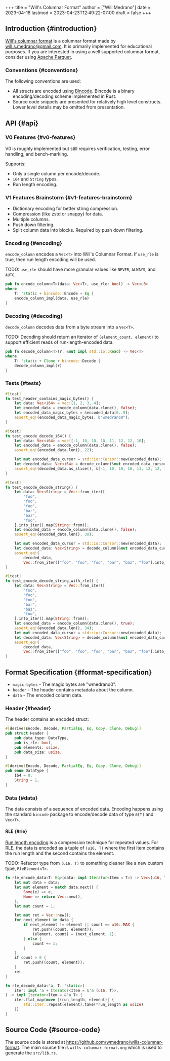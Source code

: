 +++
title = "Will's Columnar Format"
author = ["Will Medrano"]
date = 2023-04-18
lastmod = 2023-04-23T12:49:22-07:00
draft = false
+++

## Introduction {#introduction}

[Will's columnar format](https://wmedrano.dev/living-programs/wills-columnar-format) is a columnar format made by will.s.medrano@gmail.com. It
is primarily implemented for educational purposes. If you are interested in
using a well supported columnar format, consider using [Apache Parquet](https://parquet.apache.org/).


### Conventions {#conventions}

The following conventions are used:

-   All structs are encoded using [Bincode](https://github.com/bincode-org/bincode). Bincode is a binary
    encoding/decoding scheme implemented in Rust.
-   Source code snippets are presented for relatively high level constructs. Lower
    level details may be omitted from presentation.


## API {#api}


### V0 Features {#v0-features}

V0 is roughly implemented but still requires verification, testing, error
handling, and bench-marking.

Supports:

-   Only a single column per encode/decode.
-   `i64` and `String` types.
-   Run length encoding.


### V1 Features Brainstorm {#v1-features-brainstorm}

-   Dictionary encoding for better string compression.
-   Compression (like zstd or snappy) for data.
-   Multiple columns.
-   Push down filtering.
-   Split column data into blocks. Required by push down filtering.


### Encoding {#encoding}

`encode_column` encodes a `Vec<T>` into Will's Columnar Format. If `use_rle` is
true, then run length encoding will be used.

TODO: `use_rle` should have more granular values like `NEVER`, `ALWAYS`, and
`AUTO`.

```rust
pub fn encode_column<T>(data: Vec<T>, use_rle: bool) -> Vec<u8>
where
    T: 'static + bincode::Encode + Eq {
    encode_column_impl(data, use_rle)
}
```


### Decoding {#decoding}

`decode_column` decodes data from a byte stream into a `Vec<T>`.

TODO: Decoding should return an iterator of `(element_count, element)` to
support efficient reads of run-length-encoded data.

```rust
pub fn decode_column<T>(r: &mut impl std::io::Read) -> Vec<T>
where
    T: 'static + Clone + bincode::Decode {
    decode_column_impl(r)
}
```


### Tests {#tests}

```rust
#[test]
fn test_header_contains_magic_bytes() {
    let data: Vec<i64> = vec![1, 2, 3, 4];
    let encoded_data = encode_column(data.clone(), false);
    let encoded_data_magic_bytes = &encoded_data[0..9];
    assert_eq!(encoded_data_magic_bytes, b"wmedrano0");
}
```

```rust
#[test]
fn test_encode_decode_i64() {
    let data: Vec<i64> = vec![-1, 10, 10, 10, 11, 12, 12, 10];
    let encoded_data = encode_column(data.clone(), false);
    assert_eq!(encoded_data.len(), 22);

    let mut encoded_data_cursor = std::io::Cursor::new(encoded_data);
    let decoded_data: Vec<i64> = decode_column(&mut encoded_data_cursor);
    assert_eq!(decoded_data.as_slice(), &[-1, 10, 10, 10, 11, 12, 12, 10]);
}
```

```rust
#[test]
fn test_encode_decode_string() {
    let data: Vec<String> = Vec::from_iter([
        "foo",
        "foo",
        "foo",
        "bar",
        "baz",
        "foo",
    ].into_iter().map(String::from));
    let encoded_data = encode_column(data.clone(), false);
    assert_eq!(encoded_data.len(), 38);

    let mut encoded_data_cursor = std::io::Cursor::new(encoded_data);
    let decoded_data: Vec<String> = decode_column(&mut encoded_data_cursor);
    assert_eq!(
        decoded_data,
        Vec::from_iter(["foo", "foo", "foo", "bar", "baz", "foo"].into_iter().map(String::from)));
}
```

```rust
#[test]
fn test_encode_decode_string_with_rle() {
    let data: Vec<String> = Vec::from_iter([
        "foo",
        "foo",
        "foo",
        "bar",
        "baz",
        "foo",
    ].into_iter().map(String::from));
    let encoded_data = encode_column(data.clone(), true);
    assert_eq!(encoded_data.len(), 34);
    let mut encoded_data_cursor = std::io::Cursor::new(encoded_data);
    let decoded_data: Vec<String> = decode_column(&mut encoded_data_cursor);
    assert_eq!(
        decoded_data,
        Vec::from_iter(["foo", "foo", "foo", "bar", "baz", "foo"].into_iter().map(String::from)));
}
```


## Format Specification {#format-specification}

-   `magic-bytes` - The magic bytes are "wmedrano0".
-   `header` - The header contains metadata about the column.
-   `data` - The encoded column data.


### Header {#header}

The header contains an encoded struct:

```rust
#[derive(Encode, Decode, PartialEq, Eq, Copy, Clone, Debug)]
pub struct Header {
    pub data_type: DataType,
    pub is_rle: bool,
    pub elements: usize,
    pub data_size: usize,
}

#[derive(Encode, Decode, PartialEq, Eq, Copy, Clone, Debug)]
pub enum DataType {
    I64 = 0,
    String = 1,
}
```


### Data {#data}

The data consists of a sequence of encoded data. Encoding happens using the
standard `bincode` package to encode/decode data of type `&[T]` and `Vec<T>`.


#### RLE {#rle}

[Run length encoding](https://en.wikipedia.org/wiki/Run-length_encoding#:~:text=Run%2Dlength%20encoding%20(RLE),than%20as%20the%20original%20run.) is a compression technique for repeated values. For RLE, the
data is encoded as a tuple of `(u16, T)` where the first item contains the run
length and the second contains the element.

TODO: Refactor type from `(u16, T)` to something cleaner like a new custom type,
`RleElement<T>`.

```rust
fn rle_encode_data<T: Eq>(data: impl Iterator<Item = T>) -> Vec<(u16, T)> {
    let mut data = data;
    let mut element = match data.next() {
        Some(e) => e,
        None => return Vec::new(),
    };
    let mut count = 1;

    let mut ret = Vec::new();
    for next_element in data {
        if next_element != element || count == u16::MAX {
            ret.push((count, element));
            (element, count) = (next_element, 1);
        } else {
            count += 1;
        }
    }
    if count > 0 {
        ret.push((count, element));
    }
    ret
}

fn rle_decode_data<'a, T: 'static>(
    iter: impl 'a + Iterator<Item = &'a (u16, T)>,
) -> impl Iterator<Item = &'a T> {
    iter.flat_map(move |(run_length, element)| {
        std::iter::repeat(element).take(*run_length as usize)
    })
}
```


## Source Code {#source-code}

The source code is stored at
<https://github.com/wmedrano/wills-columnar-format>. The main source file is
`wills-columnar-format.org` which is used to generate the `src/lib.rs`.
